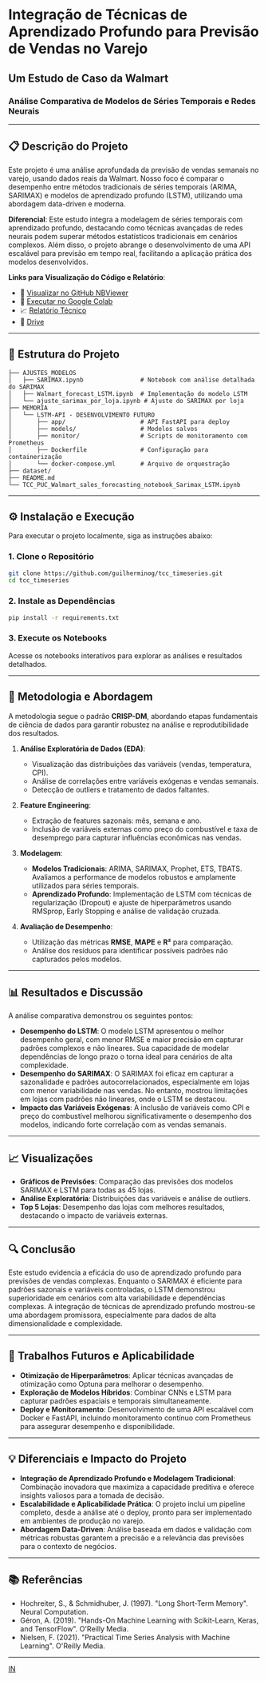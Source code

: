 # **Integração de Técnicas de Aprendizado Profundo para Previsão de Vendas no Varejo**
## **Um Estudo de Caso da Walmart**

### **Análise Comparativa de Modelos de Séries Temporais e Redes Neurais**

---

## 📋 **Descrição do Projeto**
Este projeto é uma análise aprofundada da previsão de vendas semanais no varejo, usando dados reais da Walmart. Nosso foco é comparar o desempenho entre métodos tradicionais de séries temporais (ARIMA, SARIMAX) e modelos de aprendizado profundo (LSTM), utilizando uma abordagem data-driven e moderna.

**Diferencial**: Este estudo integra a modelagem de séries temporais com aprendizado profundo, destacando como técnicas avançadas de redes neurais podem superar métodos estatísticos tradicionais em cenários complexos. Além disso, o projeto abrange o desenvolvimento de uma API escalável para previsão em tempo real, facilitando a aplicação prática dos modelos desenvolvidos.

**Links para Visualização do Código e Relatório**:
- 📄 [Visualizar no GitHub NBViewer](https://nbviewer.org/github/guilherminog/tcc_timeseries/blob/main/TCC_PUC_Walmart_sales_forecasting_notebook_Sarimax_LSTM.ipynb)
- 🚀 [Executar no Google Colab](https://colab.research.google.com/drive/1qeJXkiapyZ3O_jVM6WkAUgZUVARAdQqt?usp=sharing)
- 📈 [Relatório Técnico](https://drive.google.com/file/d/1QgNfOeNiPCt1Tf76rnG7RjQ_9EY8W83t/view?usp=sharing)
- 📂 [Drive](https://drive.google.com/drive/folders/1ArTjIj6kSaMjbKrxA7yFVbVpTcZsM2Pf?usp=sharing)
---

## 📂 **Estrutura do Projeto**
```
├── AJUSTES_MODELOS
│   ├── SARIMAX.ipynb                # Notebook com análise detalhada do SARIMAX
│   ├── Walmart_forecast_LSTM.ipynb  # Implementação do modelo LSTM
│   └── ajuste_sarimax_por_loja.ipynb # Ajuste do SARIMAX por loja
├── MEMORIA
│   └── LSTM-API - DESENVOLVIMENTO FUTURO
│       ├── app/                     # API FastAPI para deploy
│       ├── models/                  # Modelos salvos
│       ├── monitor/                 # Scripts de monitoramento com Prometheus
│       ├── Dockerfile               # Configuração para containerização
│       └── docker-compose.yml       # Arquivo de orquestração
├── dataset/
├── README.md
└── TCC_PUC_Walmart_sales_forecasting_notebook_Sarimax_LSTM.ipynb
```

---

## ⚙️ **Instalação e Execução**
Para executar o projeto localmente, siga as instruções abaixo:

### 1. Clone o Repositório
```bash
git clone https://github.com/guilherminog/tcc_timeseries.git
cd tcc_timeseries
```

### 2. Instale as Dependências
```bash
pip install -r requirements.txt
```

### 3. Execute os Notebooks
Acesse os notebooks interativos para explorar as análises e resultados detalhados.

---

## 🧠 **Metodologia e Abordagem**
A metodologia segue o padrão **CRISP-DM**, abordando etapas fundamentais de ciência de dados para garantir robustez na análise e reprodutibilidade dos resultados.

1. **Análise Exploratória de Dados (EDA)**:
   - Visualização das distribuições das variáveis (vendas, temperatura, CPI).
   - Análise de correlações entre variáveis exógenas e vendas semanais.
   - Detecção de outliers e tratamento de dados faltantes.

2. **Feature Engineering**:
   - Extração de features sazonais: mês, semana e ano.
   - Inclusão de variáveis externas como preço do combustível e taxa de desemprego para capturar influências econômicas nas vendas.

3. **Modelagem**:
   - **Modelos Tradicionais**: ARIMA, SARIMAX, Prophet, ETS, TBATS. Avaliamos a performance de modelos robustos e amplamente utilizados para séries temporais.
   - **Aprendizado Profundo**: Implementação de LSTM com técnicas de regularização (Dropout) e ajuste de hiperparâmetros usando RMSprop, Early Stopping e análise de validação cruzada.

4. **Avaliação de Desempenho**:
   - Utilização das métricas **RMSE**, **MAPE** e **R²** para comparação.
   - Análise dos resíduos para identificar possíveis padrões não capturados pelos modelos.

---

## 📊 **Resultados e Discussão**
A análise comparativa demonstrou os seguintes pontos:

- **Desempenho do LSTM**: O modelo LSTM apresentou o melhor desempenho geral, com menor RMSE e maior precisão em capturar padrões complexos e não lineares. Sua capacidade de modelar dependências de longo prazo o torna ideal para cenários de alta complexidade.
- **Desempenho do SARIMAX**: O SARIMAX foi eficaz em capturar a sazonalidade e padrões autocorrelacionados, especialmente em lojas com menor variabilidade nas vendas. No entanto, mostrou limitações em lojas com padrões não lineares, onde o LSTM se destacou.
- **Impacto das Variáveis Exógenas**: A inclusão de variáveis como CPI e preço do combustível melhorou significativamente o desempenho dos modelos, indicando forte correlação com as vendas semanais.

---

## 📈 **Visualizações**
- **Gráficos de Previsões**: Comparação das previsões dos modelos SARIMAX e LSTM para todas as 45 lojas.
- **Análise Exploratória**: Distribuições das variáveis e análise de outliers.
- **Top 5 Lojas**: Desempenho das lojas com melhores resultados, destacando o impacto de variáveis externas.

---

## 🔍 **Conclusão**
Este estudo evidencia a eficácia do uso de aprendizado profundo para previsões de vendas complexas. Enquanto o SARIMAX é eficiente para padrões sazonais e variáveis controladas, o LSTM demonstrou superioridade em cenários com alta variabilidade e dependências complexas. A integração de técnicas de aprendizado profundo mostrou-se uma abordagem promissora, especialmente para dados de alta dimensionalidade e complexidade.

---

## 🚀 **Trabalhos Futuros e Aplicabilidade**
- **Otimização de Hiperparâmetros**: Aplicar técnicas avançadas de otimização como Optuna para melhorar o desempenho.
- **Exploração de Modelos Híbridos**: Combinar CNNs e LSTM para capturar padrões espaciais e temporais simultaneamente.
- **Deploy e Monitoramento**: Desenvolvimento de uma API escalável com Docker e FastAPI, incluindo monitoramento contínuo com Prometheus para assegurar desempenho e disponibilidade.

---

## 💡 **Diferenciais e Impacto do Projeto**
- **Integração de Aprendizado Profundo e Modelagem Tradicional**: Combinação inovadora que maximiza a capacidade preditiva e oferece insights valiosos para a tomada de decisão.
- **Escalabilidade e Aplicabilidade Prática**: O projeto inclui um pipeline completo, desde a análise até o deploy, pronto para ser implementado em ambientes de produção no varejo.
- **Abordagem Data-Driven**: Análise baseada em dados e validação com métricas robustas garantem a precisão e a relevância das previsões para o contexto de negócios.

---

## 📚 **Referências**
- Hochreiter, S., & Schmidhuber, J. (1997). "Long Short-Term Memory". Neural Computation.
- Géron, A. (2019). "Hands-On Machine Learning with Scikit-Learn, Keras, and TensorFlow". O'Reilly Media.
- Nielsen, F. (2021). "Practical Time Series Analysis with Machine Learning". O'Reilly Media.

---


[IN](https://www.linkedin.com/in/guilherminog/)
